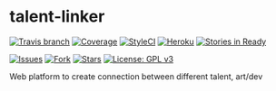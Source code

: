 # talent-linker 

[![Travis branch](https://img.shields.io/travis/ice-blaze/talent-linker/develop.svg?style=flat-square)](https://travis-ci.org/ice-blaze/talent-linker)
[![Coverage](https://img.shields.io/codecov/c/github/ice-blaze/talent-linker/develop.svg?style=flat-square)](https://codecov.io/gh/ice-blaze/talent-linker/branches)
[![StyleCI](https://styleci.io/repos/64129260/shield?branch=develop)](https://styleci.io/repos/64129260)
[![Heroku](http://heroku-badge.herokuapp.com/?app=talent-linker&style=flat)](http://talent-linker.herokuapp.com/) 
[![Stories in Ready](https://img.shields.io/waffle/label/ice-blaze/talent-linker/in%20progress.svg?style=flat-square)](https://waffle.io/ice-blaze/talent-linker)

[![Issues](https://img.shields.io/github/issues/ice-blaze/talent-linker.svg?style=flat-square)](https://github.com/ice-blaze/talent-linker/issues)
[![Fork](https://img.shields.io/github/forks/ice-blaze/talent-linker.svg?style=flat-square)](https://github.com/ice-blaze/talent-linker/network)
[![Stars](https://img.shields.io/github/stars/ice-blaze/talent-linker.svg?style=flat-square)](https://github.com/ice-blaze/talent-linker/stargazers)
[![License: GPL v3](https://img.shields.io/badge/license-GPL%20v3-blue.svg?style=flat-square)](http://www.gnu.org/licenses/gpl-3.0)

Web platform to create connection between different talent, art/dev

